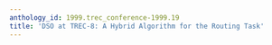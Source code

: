 ```yaml
---
anthology_id: 1999.trec_conference-1999.19
title: 'DSO at TREC-8: A Hybrid Algorithm for the Routing Task'
---
```

